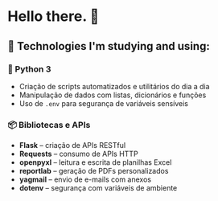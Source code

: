 # Hello there. 👋

## 🚀 Technologies I'm studying and using:

### 🐍 Python 3
- Criação de scripts automatizados e utilitários do dia a dia
- Manipulação de dados com listas, dicionários e funções
- Uso de `.env` para segurança de variáveis sensíveis

### 📦 Bibliotecas e APIs
- **Flask** – criação de APIs RESTful
- **Requests** – consumo de APIs HTTP
- **openpyxl** – leitura e escrita de planilhas Excel
- **reportlab** – geração de PDFs personalizados
- **yagmail** – envio de e-mails com anexos
- **dotenv** – segurança com variáveis de ambiente
